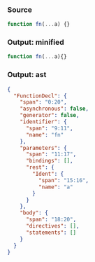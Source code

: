 ### Source
```js parse:stmt
function fn(...a) {}
```

### Output: minified
```js
function fn(...a){}
```

### Output: ast
```json
{
  "FunctionDecl": {
    "span": "0:20",
    "asynchronous": false,
    "generator": false,
    "identifier": {
      "span": "9:11",
      "name": "fn"
    },
    "parameters": {
      "span": "11:17",
      "bindings": [],
      "rest": {
        "Ident": {
          "span": "15:16",
          "name": "a"
        }
      }
    },
    "body": {
      "span": "18:20",
      "directives": [],
      "statements": []
    }
  }
}
```
